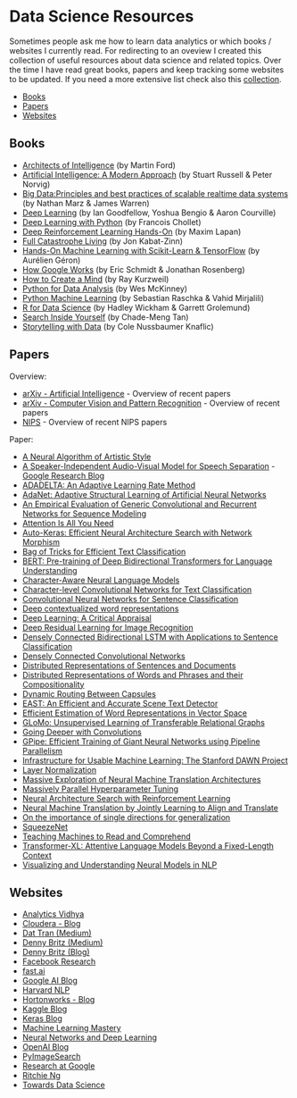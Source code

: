 # Data Science Resources
Sometimes people ask me how to learn data analytics or which books / websites I currently read. For redirecting to an oveview I created this collection of useful resources about data science and related topics. Over the time I have read great books, papers and keep tracking some websites to be updated. If you need a more extensive list check also this [collection](https://github.com/bulutyazilim/awesome-datascience).

* [Books](#books)
* [Papers](#papers)
* [Websites](#websites)

## Books
* [Architects of Intelligence](https://www.amazon.com/Architects-Intelligence-truth-people-building/dp/1789131510) (by Martin Ford)
* [Artificial Intelligence: A Modern Approach](https://www.amazon.com/Artificial-Intelligence-Modern-Approach-3rd/dp/0136042597/) (by Stuart Russell & Peter Norvig)
* [Big Data:Principles and best practices of scalable realtime data systems]( https://www.amazon.de/Big-Data-Principles-practices-scalable/dp/1617290343) (by Nathan Marz & James Warren)
* [Deep Learning](https://www.amazon.com/Deep-Learning-Adaptive-Computation-Machine/dp/0262035618) (by Ian Goodfellow, Yoshua Bengio & Aaron Courville)
* [Deep Learning with Python](https://www.amazon.com/Deep-Learning-Python-Francois-Chollet/dp/1617294438) (by Francois Chollet)
* [Deep Reinforcement Learning Hands-On](https://www.amazon.com/Deep-Reinforcement-Learning-Hands-Q-networks/dp/1788834240) (by Maxim Lapan)
* [Full Catastrophe Living](https://www.amazon.com/dp/product/0345536932) (by Jon Kabat-Zinn)
* [Hands-On Machine Learning with Scikit-Learn & TensorFlow](https://www.amazon.com/Hands-Machine-Learning-Scikit-Learn-TensorFlow/dp/1491962291/) (by Aurélien Géron)
* [How Google Works](https://www.amazon.com/How-Google-Works-Eric-Schmidt/dp/1455582328) (by Eric Schmidt & Jonathan Rosenberg)
* [How to Create a Mind](https://www.amazon.com/How-Create-Mind-Thought-Revealed/dp/0143124048/) (by Ray Kurzweil)
* [Python for Data Analysis](https://www.amazon.com/Python-Data-Analysis-Wrangling-IPython/dp/1491957662/) (by Wes McKinney)
* [Python Machine Learning](https://www.amazon.com/Python-Machine-Learning-scikit-learn-TensorFlow/dp/1787125939/) (by Sebastian Raschka & Vahid Mirjalili)
* [R for Data Science](https://www.amazon.com/Data-Science-Transform-Visualize-Model/dp/1491910399/) (by Hadley Wickham & Garrett Grolemund)
* [Search Inside Yourself](https://www.amazon.com/Search-Inside-Yourself-Unexpected-Achieving/dp/0062116932) (by Chade-Meng Tan)
* [Storytelling with Data](https://www.amazon.com/Storytelling-Data-Visualization-Business-Professionals-ebook/dp/B016DHQSM2) (by Cole Nussbaumer Knaflic)

## Papers
Overview:
* [arXiv - Artificial Intelligence](https://arxiv.org/list/cs.AI/recent) - Overview of recent papers
* [arXiv - Computer Vision and Pattern Recognition](https://arxiv.org/list/cs.CV/recent) - Overview of recent papers
* [NIPS](https://papers.nips.cc/) - Overview of recent NIPS papers

Paper:
* [A Neural Algorithm of Artistic Style](https://arxiv.org/abs/1508.06576)
* [A Speaker-Independent Audio-Visual Model for Speech Separation](https://arxiv.org/abs/1804.03619) - [Google Research Blog](https://research.googleblog.com/2018/04/looking-to-listen-audio-visual-speech.html)
* [ADADELTA: An Adaptive Learning Rate Method](https://arxiv.org/abs/1212.5701)
* [AdaNet: Adaptive Structural Learning of Artificial Neural Networks](https://arxiv.org/abs/1607.01097)
* [An Empirical Evaluation of Generic Convolutional and Recurrent Networks for Sequence Modeling](https://arxiv.org/abs/1803.01271)
* [Attention Is All You Need](https://arxiv.org/abs/1706.03762)
* [Auto-Keras: Efficient Neural Architecture Search with Network Morphism](https://arxiv.org/abs/1806.10282)
* [Bag of Tricks for Efficient Text Classification](https://arxiv.org/abs/1607.01759)
* [BERT: Pre-training of Deep Bidirectional Transformers for Language Understanding](https://arxiv.org/abs/1810.04805)
* [Character-Aware Neural Language Models](https://arxiv.org/abs/1508.06615)
* [Character-level Convolutional Networks for Text Classification](https://arxiv.org/abs/1509.01626)
* [Convolutional Neural Networks for Sentence Classification](https://arxiv.org/abs/1408.5882)
* [Deep contextualized word representations](https://arxiv.org/abs/1802.05365)
* [Deep Learning: A Critical Appraisal](https://arxiv.org/abs/1801.00631)
* [Deep Residual Learning for Image Recognition](https://arxiv.org/abs/1512.03385)
* [Densely Connected Bidirectional LSTM with Applications to Sentence Classification](https://arxiv.org/abs/1802.00889)
* [Densely Connected Convolutional Networks](https://arxiv.org/abs/1608.06993)
* [Distributed Representations of Sentences and Documents](https://arxiv.org/abs/1405.4053)
* [Distributed Representations of Words and Phrases and their Compositionality](https://arxiv.org/abs/1310.4546)
* [Dynamic Routing Between Capsules](https://arxiv.org/abs/1710.09829)
* [EAST: An Efficient and Accurate Scene Text Detector](https://arxiv.org/abs/1704.03155)
* [Efficient Estimation of Word Representations in Vector Space](https://arxiv.org/abs/1301.3781)
* [GLoMo: Unsupervised Learning of Transferable Relational Graphs](https://papers.nips.cc/paper/8110-glomo-unsupervised-learning-of-transferable-relational-graphs.pdf)
* [Going Deeper with Convolutions](https://arxiv.org/abs/1409.4842)
* [GPipe: Efficient Training of Giant Neural Networks using Pipeline Parallelism]( https://arxiv.org/abs/1811.06965)
* [Infrastructure for Usable Machine Learning: The Stanford DAWN Project](https://arxiv.org/abs/1705.07538)
* [Layer Normalization](https://arxiv.org/abs/1607.06450)
* [Massive Exploration of Neural Machine Translation Architectures](https://arxiv.org/abs/1703.03906)
* [Massively Parallel Hyperparameter Tuning](https://arxiv.org/abs/1810.05934)
* [Neural Architecture Search with Reinforcement Learning](https://arxiv.org/abs/1611.01578)
* [Neural Machine Translation by Jointly Learning to Align and Translate](https://arxiv.org/abs/1409.0473)
* [On the importance of single directions for generalization](https://arxiv.org/abs/1803.06959)
* [SqueezeNet](https://arxiv.org/abs/1602.07360)
* [Teaching Machines to Read and Comprehend](https://arxiv.org/abs/1506.03340)
* [Transformer-XL: Attentive Language Models Beyond a Fixed-Length Context](https://arxiv.org/abs/1901.02860)
* [Visualizing and Understanding Neural Models in NLP](https://arxiv.org/abs/1506.01066)

## Websites
* [Analytics Vidhya](https://www.analyticsvidhya.com/blog)
* [Cloudera - Blog](https://blog.cloudera.com/)
* [Dat Tran (Medium)](https://medium.com/@datitran)
* [Denny Britz (Medium)](https://medium.com/@dennybritz)
* [Denny Britz (Blog)](http://www.wildml.com/)
* [Facebook Research](https://research.fb.com/blog/)
* [fast.ai](http://www.fast.ai/)
* [Google AI Blog](https://ai.googleblog.com/)
* [Harvard NLP](http://nlp.seas.harvard.edu/)
* [Hortonworks - Blog](https://hortonworks.com/blog/)
* [Kaggle Blog](http://blog.kaggle.com/)
* [Keras Blog](https://blog.keras.io/)
* [Machine Learning Mastery](https://machinelearningmastery.com/blog/)
* [Neural Networks and Deep Learning](http://neuralnetworksanddeeplearning.com/)
* [OpenAI Blog](https://blog.openai.com/)
* [PyImageSearch](https://www.pyimagesearch.com/)
* [Research at Google](https://research.google.com/pubs/papers.html)
* [Ritchie Ng](http://www.ritchieng.com/)
* [Towards Data Science](https://towardsdatascience.com/)
